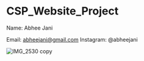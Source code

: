 # CSP_Website_Project
Name: Abhee Jani

Email: abheejani@gmail.com
Instagram: @abheejani

![IMG_2530 copy](Images/IMG_2530.jpeg)



